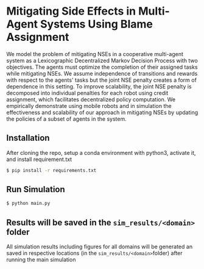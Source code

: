 # Mitigating Side Effects in Multi-Agent Systems Using Blame Assignment
We model the problem of mitigating NSEs in a cooperative multi-agent system as a Lexicographic Decentralized Markov Decision Process with two objectives. The agents must optimize the completion of their assigned tasks while mitigating  NSEs. We assume independence of transitions and rewards with respect to the agents' tasks but the joint NSE penalty creates a form of dependence in this setting. To improve scalability, the joint NSE penalty is decomposed into individual penalties for each robot using credit assignment, which facilitates decentralized policy computation. We empirically demonstrate using mobile robots and in simulation the effectiveness and scalability of our approach in mitigating NSEs by updating the policies of a subset of agents in the system.

## Installation
After cloning the repo, setup a conda environment with python3, activate it, and install requirement.txt
```bash
$ pip install -r requirements.txt
```
## Run Simulation
```bash
$ python main.py
```
## Results will be saved in the `sim_results/<domain>` folder
All simulation results including figures for all domains will be generated an saved in respective locations (in the `sim_results/<domain>`folder) after running the main simulation
